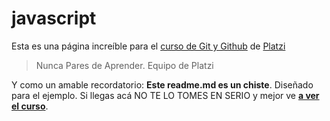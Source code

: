 # javascript

Esta es una página increíble para el [ curso de Git y Github](https://platzi.com/clases/3175-asincronismo-js/50097-fetch/ " curso de Asincronismo con Java Script") de [Platzi](https://platzi.com/ "Platzi")
> Nunca Pares de Aprender.
> Equipo de Platzi

Y como un amable recordatorio: **Este readme.md es un chiste**.  Diseñado para el ejemplo. Si llegas acá NO TE LO TOMES EN SERIO y mejor ve [**a ver el curso**](https://platzi.com/clases/3175-asincronismo-js/50097-fetch/ "a ver el curso").

